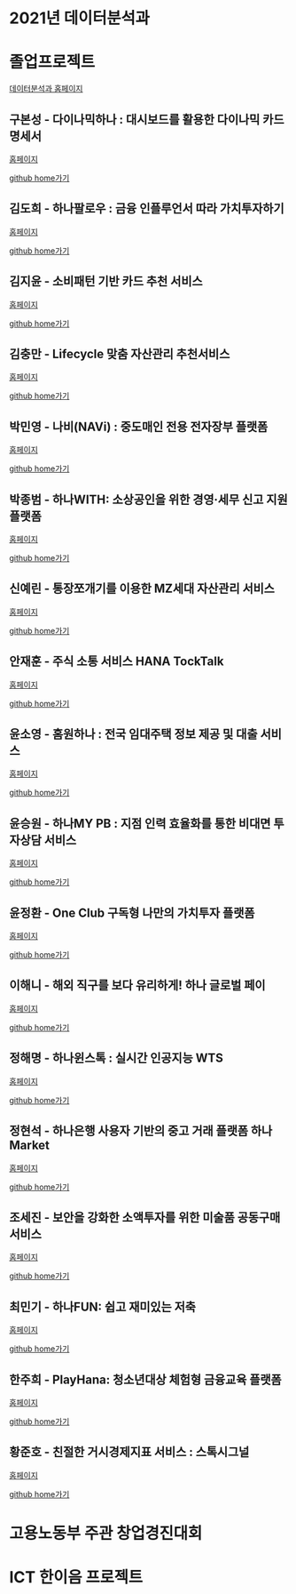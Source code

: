 # 2021년 데이터분석과

# 졸업프로젝트
<p><a href="https://koposoftware.github.io/">데이터분석과 홈페이지</a></p>

## 구본성 - 다이나믹하나 : 대시보드를 활용한 다이나믹 카드명세서
<p><a href="https://koposoftware.github.io/2021_1_bskoo">홈페이지</a></p>
<p><a href="https://github.com/koposoftware/2021_1_bskoo">github home가기</a></p>


## 김도희 - 하나팔로우 : 금융 인플루언서 따라 가치투자하기
<p><a href="https://koposoftware.github.io/2021_2_dhkim">홈페이지</a></p>
<p><a href="https://github.com/koposoftware/2021_2_dhkim">github home가기</a></p>


## 김지윤 - 소비패턴 기반 카드 추천 서비스
<p><a href="https://koposoftware.github.io/2021_3_jykim">홈페이지</a></p>
<p><a href="https://github.com/koposoftware/2021_3_jykim">github home가기</a></p>


## 김충만 - Lifecycle 맞춤 자산관리 추천서비스
<p><a href="https://koposoftware.github.io/2021_4_cmkim">홈페이지</a></p>
<p><a href="https://github.com/koposoftware/2021_4_cmkim">github home가기</a></p>


## 박민영 - 나비(NAVi) : 중도매인 전용 전자장부 플랫폼
<p><a href="https://koposoftware.github.io/2021_5_mypark">홈페이지</a></p>
<p><a href="https://github.com/koposoftware/2021_5_mypark">github home가기</a></p>


## 박종범 - 하나WITH: 소상공인을 위한 경영·세무 신고 지원 플랫폼
<p><a href="https://koposoftware.github.io/2021_6_jbpark">홈페이지</a></p>
<p><a href="https://github.com/koposoftware/2021_6_jbpark">github home가기</a></p>


## 신예린 - 통장쪼개기를 이용한 MZ세대 자산관리 서비스
<p><a href="https://koposoftware.github.io/2021_8_yrshin">홈페이지</a></p>
<p><a href="https://github.com/koposoftware/2021_8_yrshin">github home가기</a></p>


## 안재훈 - 주식 소통 서비스 HANA TockTalk
<p><a href="https://koposoftware.github.io/2021_9_jhan">홈페이지</a></p>
<p><a href="https://github.com/koposoftware/2021_9_jhan">github home가기</a></p>


## 윤소영 - 홈원하나 : 전국 임대주택 정보 제공 및 대출 서비스
<p><a href="https://koposoftware.github.io/2021_10_syyoon">홈페이지</a></p>
<p><a href="https://github.com/koposoftware/2021_10_syyoon">github home가기</a></p>


## 윤승원 - 하나MY PB : 지점 인력 효율화를 통한 비대면 투자상담 서비스
<p><a href="https://koposoftware.github.io/2021_11_swyoon">홈페이지</a></p>
<p><a href="https://github.com/koposoftware/2021_11_swyoon">github home가기</a></p>


## 윤정환 - One Club 구독형 나만의 가치투자 플랫폼 
<p><a href="https://koposoftware.github.io/2021_12_jhyoon">홈페이지</a></p>
<p><a href="https://github.com/koposoftware/2021_12_jhyoon">github home가기</a></p>


## 이해니 - 해외 직구를 보다 유리하게! 하나 글로벌 페이
<p><a href="https://koposoftware.github.io/2021_13_hnlee">홈페이지</a></p>
<p><a href="https://github.com/koposoftware/2021_13_hnlee">github home가기</a></p>


## 정해명 - 하나윈스톡 : 실시간 인공지능 WTS
<p><a href="https://koposoftware.github.io/2021_14_hmjung">홈페이지</a></p>
<p><a href="https://github.com/koposoftware/2021_14_hmjung">github home가기</a></p>


## 정현석 - 하나은행 사용자 기반의 중고 거래 플랫폼 하나Market
<p><a href="https://koposoftware.github.io/2021_15_hsjung">홈페이지</a></p>
<p><a href="https://github.com/koposoftware/2021_15_hsjung">github home가기</a></p>


## 조세진 - 보안을 강화한 소액투자를 위한 미술품 공동구매 서비스
<p><a href="https://koposoftware.github.io/2021_16_sjcho">홈페이지</a></p>
<p><a href="https://github.com/koposoftware/2021_16_sjcho">github home가기</a></p>


## 최민기 - 하나FUN: 쉽고 재미있는 저축
<p><a href="https://koposoftware.github.io/2021_17_mgchoi">홈페이지</a></p>
<p><a href="https://github.com/koposoftware/2021_17_mgchoi">github home가기</a></p>


## 한주희 - PlayHana: 청소년대상 체험형 금융교육 플랫폼
<p><a href="https://koposoftware.github.io/2021_18_jhhan">홈페이지</a></p>
<p><a href="https://github.com/koposoftware/2021_18_jhhan">github home가기</a></p>


## 황준호 - 친절한 거시경제지표 서비스 : 스톡시그널
<p><a href="https://koposoftware.github.io/2021_19_jhhwang">홈페이지</a></p>
<p><a href="https://github.com/koposoftware/2021_19_jhhwang">github home가기</a></p>


# 고용노동부 주관 창업경진대회

# ICT 한이음 프로젝트
